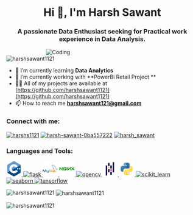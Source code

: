 <h1 align="center">Hi 👋, I'm Harsh Sawant</h1>
<h3 align="center">A passionate Data Enthusiast seeking for Practical work experience in Data Analysis.</h3>
<img align="right" alt="Coding" width="400" src="https://blog.imarticus.org/wp-content/uploads/2020/09/rt.gif")


<p align="left"> <img src="https://komarev.com/ghpvc/?username=harshsawant1121&label=Profile%20views&color=0e75b6&style=flat" alt="harshsawant1121" /> </p>



- 🌱 I’m currently learning **Data Analytics**
- 🔭 I’m currently working with **PowerBi Retail Project **
- 👨‍💻 All of my projects are available at [https://github.com/harshsawant1121](https://github.com/harshsawant1121)
- 📫 How to reach me **harshsawant121@gmail.com**

<h3 align="left">Connect with me:</h3>
<p align="left">
<a href="https://twitter.com/harshs1121" target="blank"><img align="center" src="https://raw.githubusercontent.com/rahuldkjain/github-profile-readme-generator/master/src/images/icons/Social/twitter.svg" alt="harshs1121" height="30" width="40" /></a>
<a href="https://linkedin.com/in/harsh-sawant-0ba557222" target="blank"><img align="center" src="https://raw.githubusercontent.com/rahuldkjain/github-profile-readme-generator/master/src/images/icons/Social/linked-in-alt.svg" alt="harsh-sawant-0ba557222" height="30" width="40" /></a>
<a href="https://instagram.com/harsh_sawant" target="blank"><img align="center" src="https://raw.githubusercontent.com/rahuldkjain/github-profile-readme-generator/master/src/images/icons/Social/instagram.svg" alt="harsh_sawant" height="30" width="40" /></a>
</p>

<h3 align="left">Languages and Tools:</h3>
<p align="left"> <a href="https://www.w3schools.com/cpp/" target="_blank" rel="noreferrer"> <img src="https://raw.githubusercontent.com/devicons/devicon/master/icons/cplusplus/cplusplus-original.svg" alt="cplusplus" width="40" height="40"/> </a> <a href="https://flask.palletsprojects.com/" target="_blank" rel="noreferrer"> <img src="https://www.vectorlogo.zone/logos/pocoo_flask/pocoo_flask-icon.svg" alt="flask" width="40" height="40"/> </a> <a href="https://www.mysql.com/" target="_blank" rel="noreferrer"> <img src="https://raw.githubusercontent.com/devicons/devicon/master/icons/mysql/mysql-original-wordmark.svg" alt="mysql" width="40" height="40"/> </a> <a href="https://www.nginx.com" target="_blank" rel="noreferrer"> <img src="https://raw.githubusercontent.com/devicons/devicon/master/icons/nginx/nginx-original.svg" alt="nginx" width="40" height="40"/> </a> <a href="https://opencv.org/" target="_blank" rel="noreferrer"> <img src="https://www.vectorlogo.zone/logos/opencv/opencv-icon.svg" alt="opencv" width="40" height="40"/> </a> <a href="https://pandas.pydata.org/" target="_blank" rel="noreferrer"> <img src="https://raw.githubusercontent.com/devicons/devicon/2ae2a900d2f041da66e950e4d48052658d850630/icons/pandas/pandas-original.svg" alt="pandas" width="40" height="40"/> </a> <a href="https://www.python.org" target="_blank" rel="noreferrer"> <img src="https://raw.githubusercontent.com/devicons/devicon/master/icons/python/python-original.svg" alt="python" width="40" height="40"/> </a> <a href="https://scikit-learn.org/" target="_blank" rel="noreferrer"> <img src="https://upload.wikimedia.org/wikipedia/commons/0/05/Scikit_learn_logo_small.svg" alt="scikit_learn" width="40" height="40"/> </a> <a href="https://seaborn.pydata.org/" target="_blank" rel="noreferrer"> <img src="https://seaborn.pydata.org/_images/logo-mark-lightbg.svg" alt="seaborn" width="40" height="40"/> </a> <a href="https://www.tensorflow.org" target="_blank" rel="noreferrer"> <img src="https://www.vectorlogo.zone/logos/tensorflow/tensorflow-icon.svg" alt="tensorflow" width="40" height="40"/> </a> </p>

<p><img align="left" src="https://github-readme-stats.vercel.app/api/top-langs?username=harshsawant1121&show_icons=true&locale=en&layout=compact" alt="harshsawant1121" /></p>

<p>&nbsp;<img align="center" src="https://github-readme-stats.vercel.app/api?username=harshsawant1121&show_icons=true&locale=en" alt="harshsawant1121" /></p>

<p><img align="center" src="https://github-readme-streak-stats.herokuapp.com/?user=harshsawant1121&" alt="harshsawant1121" /></p>
